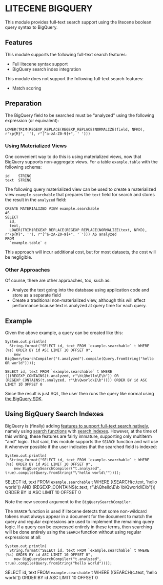 # LITECENE BIGQUERY

This module provides full-text search support using the litecene boolean query syntax to BigQuery.

## Features

This module supports the following full-text search features:

* Full litecene syntax support
* BigQuery search index integration

This module does not support the following full-text search features:

* Match scoring

## Preparation

The BigQuery field to be searched must be "analyzed" using the following expression (or equivalent):

    LOWER(TRIM(REGEXP_REPLACE(REGEXP_REPLACE(NORMALIZE(field, NFKD), r"\p{M}", ''), r"[^a-zA-Z0-9]+", ' ')))

### Using Materialized Views

One convenient way to do this is using materialized views, now that BigQuery supports non-aggregate views. For a table `example.table` with the following schema:

    id    STRING
    text  STRING

The following query materialized view can be used to create a materialized view `example.searchable` that prepares the `text` field for search and stores the result in the `analyzed` field:

    CREATE MATERIALIZED VIEW example.searchable
    AS
    SELECT
      id,
      text,
      LOWER(TRIM(REGEXP_REPLACE(REGEXP_REPLACE(NORMALIZE(text, NFKD), r"\p{M}", ''), r"[^a-zA-Z0-9]+", ' '))) AS analyzed
    FROM
      `example.table` c

This approach will incur additional cost, but for most datasets, the cost will be negligible.

### Other Approaches

Of course, there are other approaches, too, such as:

* Analyze the text going into the database using application code and store as a separate field
* Create a traditional non-materialized view, although this will affect performance bcause text is analyzed at query time for each query.

## Example

Given the above example, a query can be created like this:

    System.out.println(
      String.format("SELECT id, text FROM `example.searchable` t WHERE (%s) ORDER BY id ASC LIMIT 10 OFFSET 0",
        new BigQuerySearchCompiler("t.analyzed").compile(Query.fromString("hello OR world"))));

    SELECT id, text FROM `example.searchable` t WHERE (((REGEXP_CONTAINS(t.analyzed, r"\b\Qhello\E\b")) OR (REGEXP_CONTAINS(t.analyzed, r"\b\Qworld\E\b")))) ORDER BY id ASC LIMIT 10 OFFSET 0

Since the result is just SQL, the user then runs the query like normal using [the BigQuery SDK](https://cloud.google.com/bigquery/docs/reference/libraries#client-libraries-install-java).

## Using BigQuery Search Indexes

BigQuery is (finally) adding [features to support full-text search natively](https://cloud.google.com/bigquery/docs/release-notes#1d2af2db), namely using [search functions](https://cloud.google.com/bigquery/docs/reference/standard-sql/search_functions) with [search indexes](https://cloud.google.com/bigquery/docs/search-index). However, at the time of this writing, these features are fairly immature, supporting only multiterm "and" logic. That said, this module supports the `SEARCH` function and will use it whenever possible if the user indicates that the searched field is indexed:

    System.out.println(
      String.format("SELECT id, text FROM `example.searchable` t WHERE (%s) ORDER BY id ASC LIMIT 10 OFFSET 0",
        new BigQuerySearchCompiler("t.analyzed", true).compile(Query.fromString("\"hello world\""))));

   SELECT id, text FROM `example.searchable` t WHERE ((SEARCH(c.text, 'hello world')) AND (REGEXP_CONTAINS(c.text, r"\b\Qhello\E\b \b\Qworld\E\b"))) ORDER BY id ASC LIMIT 10 OFFSET 0

Note the new second argument to the `BigQuerySearchCompiler`.

The `SEARCH` function is used if litecene detects that some non-wildcard tokens must always appear in a document for the document to match the query and regular expressions are used to implement the remaining query logic. If a query can be expressed entirely in these terms, then searching will be done entirely using the `SEARCH` function without using regular expressions at all:

    System.out.println(
      String.format("SELECT id, text FROM `example.searchable` t WHERE (%s) ORDER BY id ASC LIMIT 10 OFFSET 0",
        new BigQuerySearchCompiler("t.analyzed", true).compile(Query.fromString("hello world"))));

   SELECT id, text FROM `example.searchable` t WHERE ((SEARCH(c.text, 'hello world')) ORDER BY id ASC LIMIT 10 OFFSET 0

